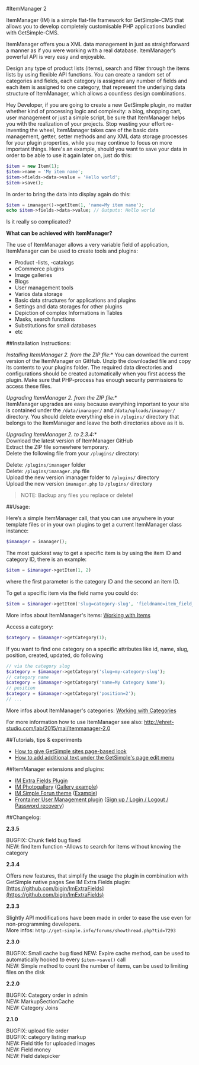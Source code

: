 #ItemManager 2

ItemManager (IM) is a simple flat-file framework for GetSimple-CMS that allows you to develop completely customisable
PHP applications bundled with GetSimple-CMS.

ItemManager offers you a XML data management in just as straightforward a manner as if you were working with a real
database. ItemManager’s powerful API is very easy and enjoyable.

Design any type of product lists (items), search and filter through the items lists by using flexible API functions.
You can create a random set of categories and fields, each category is assigned any number of fields and each item is
assigned to one category, that represent the underlying data structure of ItemManager, which allows a countless design
combinations.

Hey Developer, if you are going to create a new GetSimple plugin, no matter whether kind of processing logic and complexity:
a blog, shopping cart, user management or just a simple script, be sure that ItemManager helps you with the realization
of your projects. Stop wasting your effort re-inventing the wheel, ItemManager takes care of the
basic data management, getter, setter methods and any XML data storage processes for your plugin properties, while you
may continue to focus on more important things. Here's an example, should you want to save your data in order to be able
to use it again later on, just do this:

```php
$item = new Item(1);
$item->name = 'My item name';
$item->fields->data->value = 'Hello world';
$item->save();
```

In order to bring the data into display again do this:

```php
$item = imanager()->getItem(1, 'name=My item name');
echo $item->fields->data->value; // Outputs: Hello world
```
Is it really so complicated?


**What can be achieved with ItemManager?**

The use of ItemManager allows a very variable field of application, ItemManager can be used to create tools and
plugins:

- Product -lists, -catalogs
- eCommerce plugins
- Image galleries
- Blogs
- User management tools
- Varios data storage
- Basic data structures for applications and plugins
- Settings and data storages for other plugins
- Depiction of complex Informations in Tables
- Masks, search functions
- Substitutions for small databases
- etc

##Installation Instructions:

**Installing ItemManager 2.* from the ZIP file:**
You can download the current version of the ItemManager on GitHub. Unzip the downloaded file and copy its
contents to your plugins folder. The required data directories and configurations should be created automatically
when you first access the plugin. Make sure that PHP-process has enough security permissions to access these files.

**Upgrading ItemManager 2.* from the ZIP file:**  
ItemManager upgrades are easy because everything important to your site is contained under the `/data/imanager/` and
`/data/uploads/imanager/` directory. You should delete everything else in `/plugins/` directory that belongs to the
ItemManager and leave the both directories above as it is.

**Upgrading ItemManager 2.* to 2.3.4:**  
Download the latest version of ItemManager GitHub  
Extract the ZIP file somewhere temporary.  
Delete the following file from your `/plugins/` directory:  

Delete: `/plugins/imanager` folder  
Delete: `/plugins/imanager.php` file  
Upload the new version imanager folder to `/plugins/` directory  
Upload the new version `imanager.php` to `/plugins/` directory  

> NOTE: Backup any files you replace or delete!

##Usage:

Here’s a simple ItemManager call, that you can use anywhere in your template files or in your own plugins to get a
current ItemManager class instance:

```php
$imanager = imanager();
```

The most quickest way to get a specific item is by using the item ID and category ID, there is an example: 

```php
$item = $imanager->getItem(1, 2)
```
where the first parameter is the category ID and the second an item ID.

To get a specific item via the field name you could do: 
```php
$item = $imanager->getItem('slug=category-slug', 'fieldname=item_field_name');
```

More infos about ItemManager's items: [Working with Items](http://ehret-studio.com/lab/2015/mai/itemmanager-2.0-api-reference-items/)


Access a category:
```php
$category = $imanager->getCategory(1);
```

If you want to find one category on a specific attributes like id, name, slug, position, created, updated, do following
```php
// via the category slug
$category = $imanager->getCategory('slug=my-category-slug');
// category name 
$category = $imanager->getCategory('name=My Category Name');
// position
$category = $imanager->getCategory('position=2');
// ...
```

More infos about ItemManager's categories: [Working with Categories](http://ehret-studio.com/lab/2015/mai/itemmanager-2.0-api-reference-categories/)


For more information how to use ItemManager see also: http://ehret-studio.com/lab/2015/mai/itemmanager-2.0


##Tutorials, tips & experiments
- [How to give GetSimple sites page-based look](https://bigin.github.io/ghpages/pagelayout/)
- [How to add additional text under the GetSimple's page edit menu](http://get-simple.info/forums/showthread.php?tid=8664)

##ItemManager extensions and plugins:
- [IM Extra Fields Plugin](https://github.com/bigin/ImExtraFields)
- [IM Photogallery](http://get-simple.info/extend/theme/itemmanagers-photogallery/1043/)
([Gallery example](http://ehret-studio.com/gallery/))
- [IM Simple Forun theme](http://get-simple.info/extend/theme/simpleforum/1016/)
([Example](http://im.ehret-studio.com/forum/))
- [Frontainer User Management plugin](http://get-simple.info/extend/plugin/frontainer/1015/)
([Sign up / Login / Logout / Password recovery](http://im.ehret-studio.com/login/))

##Changelog:

**2.3.5**

BUGFIX: Chunk field bug fixed   
NEW: findItem function -Allows to search for items without knowing the category

**2.3.4**

Offers new features, that simplify the usage the plugin in combination with GetSimple native pages
See IM Extra Fields plugin: [https://github.com/bigin/ImExtraFields](https://github.com/bigin/ImExtraFields)

**2.3.3**

Slightly API modifications have been made in order to ease the use even for non-programming developers.  
More infos: `http://get-simple.info/forums/showthread.php?tid=7293`

**2.3.0**

BUGFIX: Small cache bug fixed
NEW: Expire cache method, can be used to automatically hooked to every `$item->save()` call  
NEW: Simple method to count the number of items, can be used to limiting files on the disk  

**2.2.0**  

BUGFIX: Category order in admin  
NEW: MarkupSectionCache  
NEW: Category Joins  

**2.1.0**

BUGFIX: upload file order  
BUGFIX: category listing markup  
NEW: Field title for uploaded images  
NEW: Field money  
NEW: Field datepicker  
